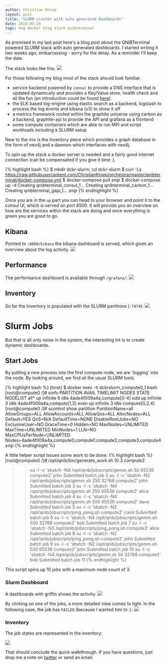```yaml
---
author: Christian Kniep
layout: post
title: "SLURM cluster with auto generated Dashboards"
date: 2015-05-26
tags: eng docker blog slurm qnibterminal
---
```


As promised in my last post here's a blog post about the QNIBTerminal powered SLURM stack with auto generated dashboards. I started writing it two weeks ago, embarrassing - sorry for the delay. As a reminder I'll keep the date.


The stack looks like this:
![](/pics/2015-05-13/stack_overview.png)

For those following my blog most of the stack should look familiar. 

- service backend powered by `consul` to provide a DNS interface that is updated dynamically and provides a Key/Value store, health check and all the fun (an introduction could be found [here](/2015/01/15/Consul-example/)).
- the ELK based log-engine using elastic search as a backend, logstash to process the log events and kibana (v3) to show it off
- a metrics framework rooted within the graphite universe using carbon as a backend, graphite-api to provide the API and grafana as a frontend
- some compute containers which are able to run MPI and script workloads including a SLURM setup

New to the mix is the Inventory piece which provides a graph database in the form of neo4j and a daemon which interfaces with neo4j.

To spin up the stack a docker server is needed and a fairly good internet connection (can be compensated if you give it time :).

{% highlight bash %}
$ mkdir dckr-slurm; cd dckr-slurm
$ curl -Ls https://raw.githubusercontent.com/ChristianKniep/orchestra/master/qnibterminal/docker-compose.yml
$ docker-compose pull
*snip*
$ docker-compose up -d 
Creating qnibterminal_consul_1...
Creating qnibterminal_carbon_1...
Creating qnibterminal_gapi_1...
*snip*
{% endhighlight %}

Once you are in the `up` part you can head to your browser and point it to the consul UI, which is served on port 8500.
It will provide you an overview on how are the services within the stack are doing and once everything is green you are good to go.

## Kibana

Pointed to `:8080/kibana` the kibana dashboard is served, which given an overview about the log activity.
![](/pics/2015-05-13/kibana_overview.png)

## Performance

The performance dashboard is available through `/grafana/`:
![](/pics/2015-05-13/grafana_overview.png)

## Inventory

So far the Inventory is populated with the SLURM partitions (`:7474`):
![](/pics/2015-05-13/neo4j_overview.png)

# Slurm Jobs

But that is all only noise in the system, the interesting bit is to create dynamic dashboards.

## Start Jobs

By putting a new process into the first compute node, we are 'logging' into the node. By looking around, we find all the usual SLURM tools.

{% highlight bash %}
[host] $ docker exec -ti dckrslurm_compute0_1 bash
[root@compute0 /]# sinfo
PARTITION AVAIL  TIMELIMIT  NODES  STATE NODELIST
all*         up   infinite      6   idle 4ade4f009a4a,compute[0-4]
odd          up   infinite      3   idle 4ade4f009a4a,compute[1,3]
even         up   infinite      3   idle compute[0,2,4]
[root@compute0 /]# scontrol show partition
PartitionName=all
   AllowGroups=ALL AllowAccounts=ALL AllowQos=ALL
   AllocNodes=ALL Default=YES QoS=N/A
   DefaultTime=NONE DisableRootJobs=NO ExclusiveUser=NO GraceTime=0 Hidden=NO
   MaxNodes=UNLIMITED MaxTime=UNLIMITED MinNodes=1 LLN=NO MaxCPUsPerNode=UNLIMITED
   Nodes=4ade4f009a4a,compute0,compute1,compute2,compute3,compute4
*snip*
{% endhighlight %}

A little helper script issues some work to be done. 
{% highlight bash %}
[root@compute0 /]# /opt/qnib/bin/generate_work.sh 10 3 compute2
>> su -l -c 'sbatch -N4 /opt/qnib/jobscripts/gemm.sh 50 65536 compute2' john
Submitted batch job 2
>> su -l -c 'sbatch -N2 /opt/qnib/jobscripts/gemm.sh 250 32768 compute2' john
Submitted batch job 3
>> su -l -c 'sbatch -N4 /opt/qnib/jobscripts/gemm.sh 250 65536 compute2' alice
Submitted batch job 4
>> su -l -c 'sbatch -N4 /opt/qnib/jobscripts/gemm.sh 500 65536 compute2' dave
Submitted batch job 5
>> su -l -c 'sbatch -N3 /opt/qnib/jobscripts/ping_pong.sh compute2' carol
Submitted batch job 6
>> su -l -c 'sbatch -N4 /opt/qnib/jobscripts/gemm.sh 500 32768 compute2' bob
Submitted batch job 7
>> su -l -c 'sbatch -N3 /opt/qnib/jobscripts/ping_pong.sh compute2' alice
Submitted batch job 8
>> su -l -c 'sbatch -N2 /opt/qnib/jobscripts/ping_pong.sh compute2' john
Submitted batch job 9
>> su -l -c 'sbatch -N2 /opt/qnib/jobscripts/gemm.sh 500 65536 compute2' john
Submitted batch job 10
>> su -l -c 'sbatch -N4 /opt/qnib/jobscripts/gemm.sh 50 32768 compute2' bob
Submitted batch job 11
{% endhighlight %}

This script spins up 10 jobs with a maximum node count of 3. 

### Slurm Dashboard

A dashboards with griffin shows the activity:
![](/pics/2015-05-13/slurm_dash.png)

By clicking on one of the jobs, a more detailed view comes to light. In the following case, the job has `FAILED` (because I wanted him to :).
![](/pics/2015-05-13/slurm_13.png)

### Inventory

The job states are represented in the inventory: <br>

![](/pics/2015-05-13/neo4j_failed.png)


That should conclude the quick walkthrough. If you have questions, just drop me a note on [twitter](http://www.twitter.com/CQnib) or send an email.